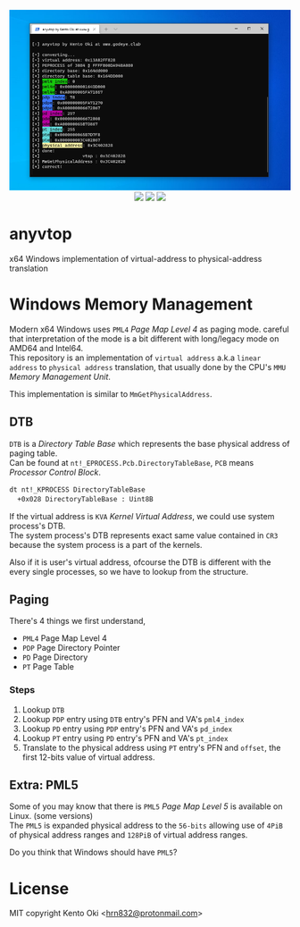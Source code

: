 <p align="center">
<img src="image.png">
  
<img src="https://img.shields.io/github/workflow/status/kkent030315/anyvtop/MSBuild?style=for-the-badge">
<img src="https://img.shields.io/badge/platform-win--64-00a2ed?style=for-the-badge">
<img src="https://img.shields.io/github/license/kkent030315/anyvtop?style=for-the-badge">
</p>

# anyvtop

x64 Windows implementation of virtual-address to physical-address translation

# Windows Memory Management

Modern x64 Windows uses `PML4` *Page Map Level 4* as paging mode. careful that interpretation of the mode is a bit different with long/legacy mode on AMD64 and Intel64.  
This repository is an implementation of `virtual address` a.k.a `linear address` to `physical address` translation, that usually done by the CPU's `MMU` *Memory Management Unit*.

This implementation is similar to `MmGetPhysicalAddress`.  

## DTB

`DTB` is a *Directory Table Base* which represents the base physical address of paging table.  
Can be found at `nt!_EPROCESS.Pcb.DirectoryTableBase`, `PCB` means *Processor Control Block*.

```bash
dt nt!_KPROCESS DirectoryTableBase
  +0x028 DirectoryTableBase : Uint8B
```

If the virtual address is `KVA` *Kernel Virtual Address*, we could use system process's DTB.  
The system process's DTB represents exact same value contained in `CR3` because the system process is a part of the kernels.

Also if it is user's virtual address, ofcourse the DTB is different with the every single processes, so we have to lookup from the structure.

## Paging

There's 4 things we first understand,

- `PML4` Page Map Level 4
- `PDP` Page Directory Pointer
- `PD` Page Directory
- `PT` Page Table

### Steps

1. Lookup `DTB`
2. Lookup `PDP` entry using `DTB` entry's PFN and VA's `pml4_index`
3. Lookup `PD` entry using `PDP` entry's PFN and VA's `pd_index`
4. Lookup `PT` entry using `PD` entry's PFN and VA's `pt_index`
5. Translate to the physical address using `PT` entry's PFN and `offset`, the first 12-bits value of virtual address.

## Extra: PML5

Some of you may know that there is `PML5` *Page Map Level 5* is available on Linux. (some versions)  
The `PML5` is expanded physical address to the `56-bits` allowing use of `4PiB` of physical address ranges and `128PiB` of virtual address ranges.  

Do you think that Windows should have `PML5`?

# License

MIT copyright Kento Oki \<hrn832@protonmail.com\>
